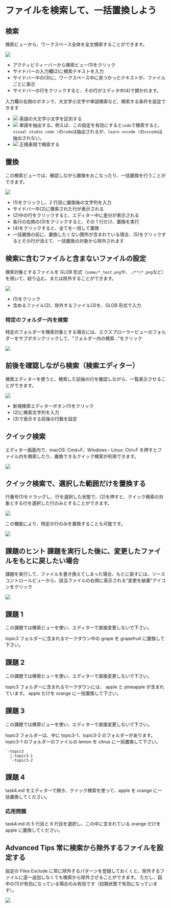 # ファイルを検索して、一括置換しよう

## 検索

検索ビューから、ワークスペース全体を全文検索することができます。

![](img/simple_search.png)

- アクティビティーバーから検索ビュー(1)をクリック
- サイドバーの入力欄(2)に検索テキストを入力
- サイドバー中の(3)に、ワークスペース中に見つかったテキストが、ファイルごとに表示
- サイドバーの行をクリックすると、その行がエディタ中(4)で開かれます。

入力欄の右側のボタンで、大文字小文字や単語検索など、検索する条件を設定できます

- ![](img/case_sensitive.png) 英語の大文字小文字を区別する
- ![](img/word.png) 単語を抽出する。例えば、この設定を有効にすると`code`で検索すると、`visual studio code !`の`code`は抽出されるが、`learn vscode !`の`vscode`は抽出されない。
- ![](img/regular_expression.png) 正規表現で検索する

## 置換

この検索ビューでは、確認しながら置換をおこなったり、一括置換を行うことができます。

![](img/replace.png)

- (1)をクリックし、2 行目に置換後の文字列を入力
- サイドバー中(2)に検索された行が表示される
- (2)中の行をクリックすると、エディター中に差分が表示される
- 各行の右側の(3)をクリックすると、その 1 行だけ、置換を実行
- (4)をクリックすると、全てを一括して置換
- 一括置換の前に、置換したくない箇所が含まれている場合、(5)をクリックするとその行が消えて、一括置換の対象から除外されます

## 検索に含むファイルと含まないファイルの設定

検索対象とするファイルを GLOB 形式（`some/*_test.png`や、`./**/*.png`など）を用いて、絞り込む、または除外することができます。

![](img/include_exclude.png)

- (1)をクリック
- 含めるファイル(2)、除外するファイル(3)を、GLOB 形式で入力

### 特定のフォルダー内を検索

特定のフォルダーを検索対象とする場合には、エクスプローラービューのフォルダーをサブボタンクリックして、"フォルダー内の検索..."をクリック

![](img/directory_search.png)

## 前後を確認しながら検索（検索エディター）

検索エディターを使うと、検索した前後の行を確認しながら、一覧表示させることができます。

![](img/showing_multi_lines.png)

- 新規検索エディターボタン(1)をクリック
- (2)に検索文字列を入力
- (3)で表示する前後の行数を設定

## クイック検索

エディター画面内で、macOS: Cmd+F、Windows・Linux: Ctrl+F を押すとファイル内を検索したり、置換できるクイック検索が利用できます。

![](img/quick_search.png)

## クイック検索で、選択した範囲だけを置換する

行番号(1)をドラッグし、行を選択した状態で、(2)を押すと、クイック検索の対象とする行を選択した行のみとすることができます。

![](img/search_selection1.png)

この機能により、特定の行のみを置換することも可能です。

![](img/search_selection2.png)

## 課題のヒント 課題を実行した後に、変更したファイルをもとに戻したい場合

課題を実行して、ファイルを書き換えてしまった場合、もとに戻すには、ソースコントロールビューから、該当ファイルの右側に表示される"変更を破棄"アイコンをクリック

![](img/revert_task.png)

## 課題 1

この課題では検索ビューを使い、エディターで直接変更しないで下さい。

topic3 フォルダーに含まれるマークダウン中の grape を grapefruit に置換して下さい。

## 課題 2

この課題では検索ビューを使い、エディターで直接変更しないで下さい。

topic3 フォルダーに含まれるマークダウンには、 apple と pineapple が含まれています。
apple だけを orange に一括置換して下さい。

## 課題 3

この課題では検索ビューを使い、エディターで直接変更しないで下さい。

topic3 フォルダーは、中に topic3-1、topic3-2 のフォルダーがあります。
topic3-1 のフォルダーのファイルの lemon を citrus に一括置換して下さい。

```
`-topic3
  |-topic3-1
  `-topic3-2
```

## 課題 4

task4.md をエディターで開き、クイック検索を使って、apple を orange に一括置換してください。

### 応用問題

task4.md の 5 行目と 6 行目を選択し、この中に含まれている orange だけを apple に置換してください。

## Advanced Tips 常に検索から除外するファイルを設定する

設定の Files Exclude に常に除外するパターンを登録しておくくと、除外するファイルに逐一追加しなくても検索から除外させることができます。
ただし、図中の(1)が有効になっている場合のみ有効です（初期状態で有効になっています）。

![](img/files_exclude.png)
